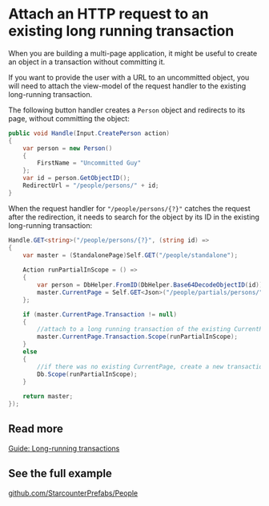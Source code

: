 # Attach an HTTP request to an existing long running transaction

When you are building a multi-page application, it might be useful to create an object in a transaction without committing it. 

If you want to provide the user with a URL to an uncommitted object, you will need to attach the view-model of the request handler to the existing long-running transaction.

The following button handler creates a `Person` object and redirects to its page, without committing the object:

```cs
public void Handle(Input.CreatePerson action) 
{
    var person = new Person() 
    { 
        FirstName = "Uncommitted Guy" 
    };
    var id = person.GetObjectID();
    RedirectUrl = "/people/persons/" + id;
}
```

When the request handler for `"/people/persons/{?}"` catches the request after the redirection, it needs to search for the object by its ID in the existing long-running transaction:

```cs
Handle.GET<string>("/people/persons/{?}", (string id) => 
{
    var master = (StandalonePage)Self.GET("/people/standalone");
    
    Action runPartialInScope = () => 
    {
        var person = DbHelper.FromID(DbHelper.Base64DecodeObjectID(id)) as Person;
        master.CurrentPage = Self.GET<Json>("/people/partials/persons/" + id);
    };

    if (master.CurrentPage.Transaction != null) 
    {
        //attach to a long running transaction of the existing CurrentPage
        master.CurrentPage.Transaction.Scope(runPartialInScope);
    }
    else 
    {
        //if there was no existing CurrentPage, create a new transaction
        Db.Scope(runPartialInScope);
    }
    
    return master;
});
```

## Read more

[Guide: Long-running transactions](http://starcounter.io/guides/transactions/long-running-transactions/)

## See the full example

[github.com/StarcounterPrefabs/People](https://github.com/StarcounterSamples/People)